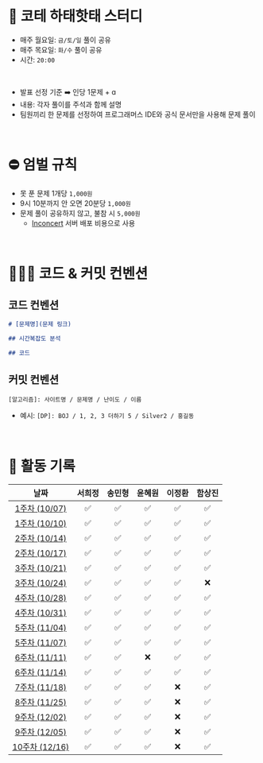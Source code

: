 # 📢 코테 하태핫태 스터디
- 매주 월요일: `금/토/일` 풀이 공유
- 매주 목요일: `화/수` 풀이 공유
- 시간: `20:00`

<br>

- 발표 선정 기준 ➡️ 인당 1문제 + ɑ
- 내용: 각자 풀이를 주석과 함께 설명
- 팀원끼리 한 문제를 선정하여 프로그래머스 IDE와 공식 문서만을 사용해 문제 풀이

<br>

# ⛔️ 엄벌 규칙
- 못 푼 문제 1개당 `1,000원`
- 9시 10분까지 안 오면 20분당 `1,000원`
- 문제 풀이 공유하지 않고, 불참 시 `5,000원`
  - [Inconcert](https://github.com/hamsangjin/InConcert) 서버 배포 비용으로 사용

<br>

# 🧑🏻‍💻 코드 & 커밋 컨벤션

## 코드 컨벤션
```markdown
# [문제명](문제 링크)

## 시간복잡도 분석

## 코드

```

## 커밋 컨벤션
```
[알고리즘]: 사이트명 / 문제명 / 난이도 / 이름
```
- 예시: `[DP]: BOJ / 1, 2, 3 더하기 5 / Silver2 / 홍길동`

<br>

# 📆 활동 기록

<div align="center">
  
|                                                      날짜                                                         | 서희정 | 송민형 | 윤혜원 | 이정환 | 함상진 |
|:-----------------------------------------------------------------------------------------------------------------:| :----: | :----: | :----: | :----: | :----: | 
| [1주차 (10/07)](https://github.com/hamsangjin/CodingTest_Study/tree/main/1%EC%A3%BC%EC%B0%A8%20(2024-10)/10_07)   |   ✅   |   ✅   |   ✅   |   ✅   |   ✅   |
| [1주차 (10/10)](https://github.com/hamsangjin/CodingTest_Study/tree/main/1%EC%A3%BC%EC%B0%A8%20(2024-10)/10_10)   |   ✅   |   ✅   |   ✅   |   ✅   |   ✅   |
| [2주차 (10/14)](https://github.com/hamsangjin/CodingTest_Study/tree/main/2%EC%A3%BC%EC%B0%A8%20(2024-10)/10_14)   |   ✅   |   ✅   |   ✅   |   ✅   |   ✅   |
| [2주차 (10/17)](https://github.com/hamsangjin/CodingTest_Study/tree/main/2%EC%A3%BC%EC%B0%A8%20(2024-10)/10_17)   |   ✅   |   ✅   |   ✅   |   ✅   |   ✅   |
| [3주차 (10/21)](https://github.com/hamsangjin/CodingTest_Study/tree/main/3%EC%A3%BC%EC%B0%A8%20(2024-10)/10_21)   |   ✅   |   ✅   |   ✅   |   ✅   |   ✅   |
| [3주차 (10/24)](https://github.com/hamsangjin/CodingTest_Study/tree/main/3%EC%A3%BC%EC%B0%A8%20(2024-10)/10_24)   |   ✅   |   ✅   |   ✅   |   ✅   |   ❌   |
| [4주차 (10/28)](https://github.com/hamsangjin/CodingTest_Study/tree/main/4%EC%A3%BC%EC%B0%A8%20(2024-10)/10_28)   |   ✅   |   ✅   |   ✅   |   ✅   |   ✅   |
| [4주차 (10/31)](https://github.com/hamsangjin/CodingTest_Study/tree/main/4%EC%A3%BC%EC%B0%A8%20(2024-10)/10_31)   |   ✅   |   ✅   |   ✅   |   ✅   |   ✅   |
| [5주차 (11/04)](https://github.com/hamsangjin/CodingTest_Study/tree/main/5%EC%A3%BC%EC%B0%A8%20(2024-11)/11_04)   |   ✅   |   ✅   |   ✅   |   ✅   |   ✅   |
| [5주차 (11/07)](https://github.com/hamsangjin/CodingTest_Study/tree/main/5%EC%A3%BC%EC%B0%A8%20(2024-11)/11_07)   |   ✅   |   ✅   |   ✅   |   ✅   |   ✅   |
| [6주차 (11/11)](https://github.com/hamsangjin/CodingTest_Study/tree/main/5%EC%A3%BC%EC%B0%A8%20(2024-11)/11_11)   |   ✅   |   ✅   |   ❌   |   ✅   |   ✅   |
| [6주차 (11/14)](https://github.com/hamsangjin/CodingTest_Study/tree/main/5%EC%A3%BC%EC%B0%A8%20(2024-11)/11_14)   |   ✅   |   ✅   |   ✅   |   ✅   |   ✅   |
| [7주차 (11/18)](https://github.com/hamsangjin/CodingTest_Study/tree/main/7%EC%A3%BC%EC%B0%A8%20(2024-11)/11_18)   |   ✅   |   ✅   |   ✅   |   ❌   |   ✅   |
| [8주차 (11/25)](https://github.com/hamsangjin/CodingTest_Study/tree/main/8%EC%A3%BC%EC%B0%A8%20(2024-11)/11_25)   |   ✅   |   ✅   |   ✅   |   ❌   |   ✅   |
| [9주차 (12/02)](https://github.com/hamsangjin/CodingTest_Study/tree/main/9%EC%A3%BC%EC%B0%A8%20(2024-12)/12_02)   |   ✅   |   ✅   |   ✅   |   ❌   |   ✅   |
| [9주차 (12/05)](https://github.com/hamsangjin/CodingTest_Study/tree/main/9%EC%A3%BC%EC%B0%A8%20(2024-12)/12_05)   |   ✅   |   ✅   |   ✅   |   ❌   |   ✅   |
| [10주차 (12/16)](https://github.com/hamsangjin/CodingTest_Study/tree/main/10%EC%A3%BC%EC%B0%A8%20(2024-12)/12_16) |   ✅   |   ✅   |   ✅   |   ❌   |   ✅   |

</div>
